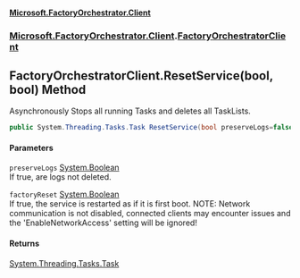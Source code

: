 #### [Microsoft.FactoryOrchestrator.Client](./Microsoft-FactoryOrchestrator-Client.md 'Microsoft.FactoryOrchestrator.Client')
### [Microsoft.FactoryOrchestrator.Client](./Microsoft-FactoryOrchestrator-Client.md 'Microsoft.FactoryOrchestrator.Client').[FactoryOrchestratorClient](./Microsoft-FactoryOrchestrator-Client-FactoryOrchestratorClient.md 'Microsoft.FactoryOrchestrator.Client.FactoryOrchestratorClient')
## FactoryOrchestratorClient.ResetService(bool, bool) Method
Asynchronously Stops all running Tasks and deletes all TaskLists.  
```csharp
public System.Threading.Tasks.Task ResetService(bool preserveLogs=false, bool factoryReset=false);
```
#### Parameters
<a name='Microsoft-FactoryOrchestrator-Client-FactoryOrchestratorClient-ResetService(bool_bool)-preserveLogs'></a>
`preserveLogs` [System.Boolean](https://docs.microsoft.com/en-us/dotnet/api/System.Boolean 'System.Boolean')  
If true, are logs not deleted.  
  
<a name='Microsoft-FactoryOrchestrator-Client-FactoryOrchestratorClient-ResetService(bool_bool)-factoryReset'></a>
`factoryReset` [System.Boolean](https://docs.microsoft.com/en-us/dotnet/api/System.Boolean 'System.Boolean')  
If true, the service is restarted as if it is first boot. NOTE: Network communication is not disabled, connected clients may encounter issues and the 'EnableNetworkAccess' setting will be ignored!  
  
#### Returns
[System.Threading.Tasks.Task](https://docs.microsoft.com/en-us/dotnet/api/System.Threading.Tasks.Task 'System.Threading.Tasks.Task')  

